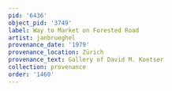 ```yaml
---
pid: '6436'
object_pid: '3749'
label: Way to Market on Forested Road
artist: janbrueghel
provenance_date: '1979'
provenance_location: Zürich
provenance_text: Gallery of David M. Koetser
collection: provenance
order: '1460'
---
```

